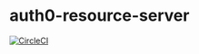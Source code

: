 # auth0-resource-server
[![CircleCI](https://circleci.com/gh/kg0r0/auth0-resource-server.svg?style=svg)](https://circleci.com/gh/kg0r0/auth0-resource-server)
